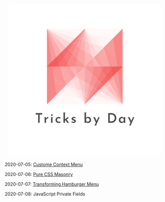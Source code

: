 <div align="center">

![logo](./src/assets/logo-480.png)

</div>


2020-07-05: [Custome Context Menu](https://codepen.io/mudontire/pen/ZEQvRNX)

2020-07-06: [Pure CSS Masonry](https://codepen.io/mudontire/pen/yLevxRr)

2020-07-07: [Transforming Hamburger Menu](https://codepen.io/mudontire/pen/VweXWQR)

2020-07-08: JavaScript Private Fields 
